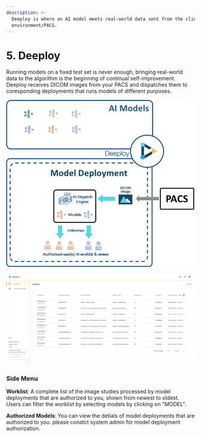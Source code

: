 ```yaml
---
description: >-
  Deeploy is where an AI model meets real-world data sent from the clinical
  environment/PACS.
---
```


# 5. Deeploy

Running models on a fixed test set is never enough, bringing real-world data to the algorithm is the beginning of continual self-improvement. Deeploy receives DICOM images from your PACS and dispatches them to coresponding deployments that runs models of different purposes.

![](../.gitbook/assets/con-5-0-1.png)

![](../.gitbook/assets/con-5-0-2.png)

### Side Menu <a href="#side-menu" id="side-menu"></a>

**Worklist**: A complete list of the image studies processed by model deployments that are authorized to you, shown from newest to oldest. Users can filter the worklist by selecting models by clicking on "MODEL".

**Authorized Models**: You can view the detials of model deployments that are authorized to you. please conatct system admin for model deployment authorization.
